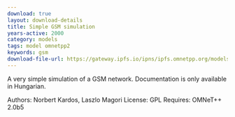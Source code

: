 ```yaml
---
download: true
layout: download-details
title: Simple GSM simulation
years-active: 2000
category: models
tags: model omnetpp2
keywords: gsm
download-file-url: https://gateway.ipfs.io/ipns/ipfs.omnetpp.org/models/GSM-1.0-src.tgz
---
```


A very simple simulation of a GSM network. Documentation is only available
in Hungarian.

Authors: Norbert Kardos, Laszlo Magori
License: GPL
Requires: OMNeT++ 2.0b5
